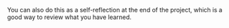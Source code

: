 You can also do this as a self-reflection at the end of the project, which is a good way to review what you have learned.